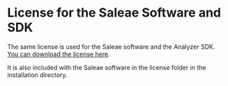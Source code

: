 # License for the Saleae Software and SDK

The same license is used for the Saleae software and the Analyzer SDK. [You can download the license here](https://trello-attachments.s3.amazonaws.com/55f0a61a10f9f592573a4205/5697d62ba03bdba21581dc15/429ff3e09adc4067ec9984092759897d/License.txt).

It is also included with the Saleae software in the license folder in the installation directory.
